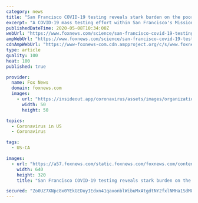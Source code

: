 ```yaml
---
category: news
title: "San Francisco COVID-19 testing reveals stark burden on the poor and marginalized"
excerpt: "A COVID-19 mass testing effort within San Francisco's Mission District  — which aimed to broadly test individuals regardless of symptoms  — found stark inequalities in how the virus is affecting different groups."
publishedDateTime: 2020-05-08T10:34:00Z
webUrl: "https://www.foxnews.com/science/san-francisco-covid-19-testing-reveals-stark-burden-on-the-poor-and-marginalized"
ampWebUrl: "https://www.foxnews.com/science/san-francisco-covid-19-testing-reveals-stark-burden-on-the-poor-and-marginalized.amp"
cdnAmpWebUrl: "https://www-foxnews-com.cdn.ampproject.org/c/s/www.foxnews.com/science/san-francisco-covid-19-testing-reveals-stark-burden-on-the-poor-and-marginalized.amp"
type: article
quality: 100
heat: 100
published: true

provider:
  name: Fox News
  domain: foxnews.com
  images:
    - url: "https://insideout.app/coronavirus/assets/images/organizations/foxnews.com-50x50.jpg"
      width: 50
      height: 50

topics:
  - Coronavirus in US
  - Coronavirus

tags:
  - US-CA

images:
  - url: "https://a57.foxnews.com/static.foxnews.com/foxnews.com/content/uploads/2018/11/640/320/iStock-900506258.jpg?ve=1&tl=1"
    width: 640
    height: 320
    title: "San Francisco COVID-19 testing reveals stark burden on the poor and marginalized"

secured: "Zo0UZ7XNpc8x0YEkGEDuyIEdxn41qaxonblWibuMxAtgdtNY2fxlNMHa1SdM8tbpj3XNXOIwQe0MOYKkzIQkOVbsgEHK5R8AqNjtDG2boNdBFWwzslQKSzddIWZQwSQObtWVf6e0UcsEKGKY4/Rl2En/f8OcFooaPj1PNUMVHYY42zu64t6EUUP8ixxqCYIg6fkgTYCnMrAtK10iBbN4gv4A4NYAsDxmllhkop/hkQoEuv9jGytDkuEn8sHfpXRnHTyVeu1VMWLRhjZCcWaVCFjWc39vicnZhtLif+tR8pRy/WGRbf6bWKa0rYQi8KGli6m1Xl8qZL+uSIMQfgfSVXzPCBxshNltrh+/T6y5dzXsz9Yz8Vi9LhiyEM7tcJVORxAtYWa4R0mOGBAkAsjumxVn7Gf7kmdH5PCcrWYSa9f1dp/UkuOeyri2fOe4pXYIWwCY0+REf9sd1yXnmBt0fjZcTp4tQ8SUFxLbn9jE8VE=;4jNEh3N0z4m9hP0aIj38kQ=="
---
```


